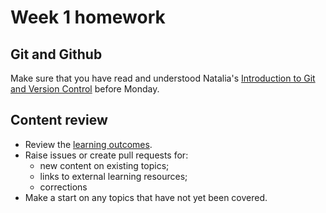 # Week 1 homework

## Git and Github

Make sure that you have read and understood Natalia's [Introduction to Git and Version Control](https://github.com/NataliaLKB/learn-git-basics) before Monday.

## Content review
- Review the [learning outcomes](https://github.com/FAC6/book/tree/master/patterns/week1).
- Raise issues or create pull requests for:
  - new content on existing topics;
  - links to external learning resources;
  - corrections
- Make a start on any topics that have not yet been covered.


